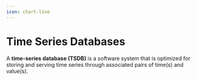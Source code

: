 ```yaml
---
icon: chart-line
---
```


# Time Series Databases

A **time-series database (TSDB)** is a software system that is optimized for storing and serving time series through associated pairs of time(s) and value(s).
